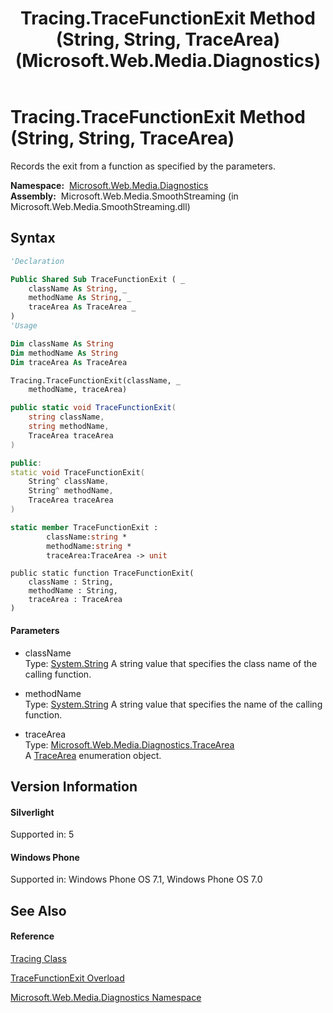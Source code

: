 ﻿---
title: Tracing.TraceFunctionExit Method (String, String, TraceArea) (Microsoft.Web.Media.Diagnostics)
TOCTitle: TraceFunctionExit Method (String, String, TraceArea)
ms:assetid: M:Microsoft.Web.Media.Diagnostics.Tracing.TraceFunctionExit(System.String,System.String,Microsoft.Web.Media.Diagnostics.TraceArea)
ms:mtpsurl: https://msdn.microsoft.com/en-us/library/microsoft.web.media.diagnostics.tracing.tracefunctionexit(v=VS.95)
ms:contentKeyID: 46307651
ms.date: 05/31/2012
mtps_version: v=VS.95
dev_langs:
- vb
- csharp
- c++
- fsharp
- jscript
api_location:
- Microsoft.Web.Media.SmoothStreaming.dll
api_name:
- Microsoft.Web.Media.Diagnostics.Tracing.TraceFunctionExit
api_type:
- Managed
topic_type:
- apiref
- kbSyntax
product_family_name: VS
ROBOTS: INDEX,FOLLOW
---

# Tracing.TraceFunctionExit Method (String, String, TraceArea)

Records the exit from a function as specified by the parameters.

**Namespace:**  [Microsoft.Web.Media.Diagnostics](microsoft-web-media-diagnostics-namespace_1.md)  
**Assembly:**  Microsoft.Web.Media.SmoothStreaming (in Microsoft.Web.Media.SmoothStreaming.dll)

## Syntax

``` vb
'Declaration

Public Shared Sub TraceFunctionExit ( _
    className As String, _
    methodName As String, _
    traceArea As TraceArea _
)
'Usage

Dim className As String
Dim methodName As String
Dim traceArea As TraceArea

Tracing.TraceFunctionExit(className, _
    methodName, traceArea)
```

``` csharp
public static void TraceFunctionExit(
    string className,
    string methodName,
    TraceArea traceArea
)
```

``` c++
public:
static void TraceFunctionExit(
    String^ className, 
    String^ methodName, 
    TraceArea traceArea
)
```

``` fsharp
static member TraceFunctionExit : 
        className:string * 
        methodName:string * 
        traceArea:TraceArea -> unit 
```

``` jscript
public static function TraceFunctionExit(
    className : String, 
    methodName : String, 
    traceArea : TraceArea
)
```

#### Parameters

  - className  
    Type: [System.String](https://msdn.microsoft.com/en-us/library/s1wwdcbf\(v=vs.95\))  
    A string value that specifies the class name of the calling function.

<!-- end list -->

  - methodName  
    Type: [System.String](https://msdn.microsoft.com/en-us/library/s1wwdcbf\(v=vs.95\))  
    A string value that specifies the name of the calling function.

<!-- end list -->

  - traceArea  
    Type: [Microsoft.Web.Media.Diagnostics.TraceArea](tracearea-enumeration-microsoft-web-media-diagnostics_1.md)  
    A [TraceArea](tracearea-enumeration-microsoft-web-media-diagnostics_1.md) enumeration object.

## Version Information

#### Silverlight

Supported in: 5  

#### Windows Phone

Supported in: Windows Phone OS 7.1, Windows Phone OS 7.0  

## See Also

#### Reference

[Tracing Class](tracing-class-microsoft-web-media-diagnostics_1.md)

[TraceFunctionExit Overload](tracing-tracefunctionexit-method-microsoft-web-media-diagnostics_1.md)

[Microsoft.Web.Media.Diagnostics Namespace](microsoft-web-media-diagnostics-namespace_1.md)

